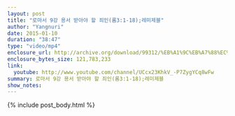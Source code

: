 ```yaml
---
layout: post
title: "로마서 9강 용서 받아야 할 죄인(롬3:1-18);레미제블"
author: "Yangnuri"
date: 2015-01-10
duration: "38:47"
type: "video/mp4"
enclosure_url: http://archive.org/download/99312/%EB%A1%9C%EB%A7%88%EC%84%9C%209%EA%B0%95%20%EC%9A%A9%EC%84%9C%20%EB%B0%9B%EC%95%84%EC%95%BC%20%ED%95%A0%20%EC%A3%84%EC%9D%B8%28%EB%A1%AC3_1%20%282%29.mp4
enclosure_bytes_size: 121,783,233 
link:
  youtube: http://www.youtube.com/channel/UCcx23KhkV_-P7ZygYCq8wFw
summary: 로마서 9강 용서 받아야 할 죄인(롬3:1-18);레미제블
show_notes:
---
```


{% include post_body.html %}
